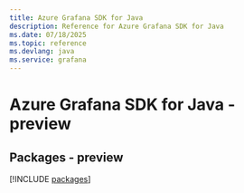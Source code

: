 ```yaml
---
title: Azure Grafana SDK for Java
description: Reference for Azure Grafana SDK for Java
ms.date: 07/18/2025
ms.topic: reference
ms.devlang: java
ms.service: grafana
---
```

# Azure Grafana SDK for Java - preview
## Packages - preview
[!INCLUDE [packages](grafana-index.md)]
